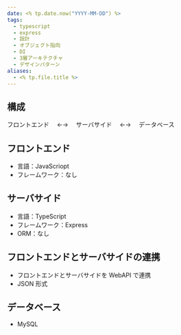 ```yaml
---
date: <% tp.date.now("YYYY-MM-DD") %>
tags:
  - typescript
  - express
  - 設計
  - オブジェクト指向
  - DI
  - 3層アーキテクチャ
  - デザインパターン
aliases:
  - <% tp.file.title %>
---
```


## 構成

フロントエンド　 ←→ 　サーバサイド　 ←→ 　データベース

## フロントエンド

- 言語：JavaScriopt
- フレームワーク：なし

## サーバサイド

- 言語：TypeScript
- フレームワーク：Express
- ORM：なし

## フロントエンドとサーバサイドの連携

- フロントエンドとサーバサイドを WebAPI で連携
- JSON 形式

## データベース

- MySQL
